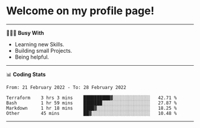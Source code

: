 # Welcome on my profile page!
<!-- print(("dralla"[::-1]+"s").capitalize()) -->

---
👨🏻‍💻 **Busy With**
* Learning new Skills.
* Building small Projects.
* Being helpful.

---
📊 **Coding Stats**
<!--START_SECTION:waka-->

```text
From: 21 February 2022 - To: 28 February 2022

Terraform    3 hrs 3 mins    ██████████▓░░░░░░░░░░░░░░   42.71 %
Bash         1 hr 59 mins    ███████░░░░░░░░░░░░░░░░░░   27.87 %
Markdown     1 hr 18 mins    ████▓░░░░░░░░░░░░░░░░░░░░   18.25 %
Other        45 mins         ██▓░░░░░░░░░░░░░░░░░░░░░░   10.48 %
```

<!--END_SECTION:waka-->
---
